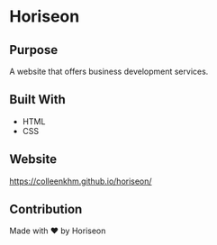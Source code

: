 # Horiseon

## Purpose
A website that offers business development services.

## Built With
* HTML
* CSS

## Website
https://colleenkhm.github.io/horiseon/

## Contribution
Made with ❤️ by Horiseon